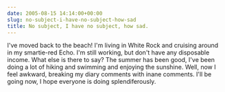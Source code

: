```yaml
---
date: 2005-08-15 14:14:00+00:00
slug: no-subject-i-have-no-subject-how-sad
title: No subject, I have no subject, how sad.
---
```


I've moved back to the beach! I'm living in White Rock and cruising around in my smartie-red Echo. I'm still working, but don't have any disposable income. What else is there to say? The summer has been good, I've been doing a lot of hiking and swimming and enjoying the sunshine. Well, now I feel awkward, breaking my diary comments with inane comments. I'll be going now, I hope everyone is doing splendiferously.

